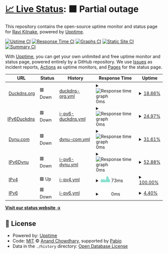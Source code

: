 # [📈 Live Status](https://kilnake.github.io/uptime): <!--live status--> **🟧 Partial outage**

This repository contains the open-source uptime monitor and status page for [Ravi Kilnake](kilnake.github.io), powered by [Upptime](https://github.com/upptime/upptime).

[![Uptime CI](https://github.com/kilnake/uptime/workflows/Uptime%20CI/badge.svg)](https://github.com/kilnake/uptime/actions?query=workflow%3A%22Uptime+CI%22)
[![Response Time CI](https://github.com/kilnake/uptime/workflows/Response%20Time%20CI/badge.svg)](https://github.com/kilnake/uptime/actions?query=workflow%3A%22Response+Time+CI%22)
[![Graphs CI](https://github.com/kilnake/uptime/workflows/Graphs%20CI/badge.svg)](https://github.com/kilnake/uptime/actions?query=workflow%3A%22Graphs+CI%22)
[![Static Site CI](https://github.com/kilnake/uptime/workflows/Static%20Site%20CI/badge.svg)](https://github.com/kilnake/uptime/actions?query=workflow%3A%22Static+Site+CI%22)
[![Summary CI](https://github.com/kilnake/uptime/workflows/Summary%20CI/badge.svg)](https://github.com/kilnake/uptime/actions?query=workflow%3A%22Summary+CI%22)

With [Upptime](https://upptime.js.org), you can get your own unlimited and free uptime monitor and status page, powered entirely by a GitHub repository. We use [Issues](https://github.com/kilnake/uptime/issues) as incident reports, [Actions](https://github.com/kilnake/uptime/actions) as uptime monitors, and [Pages](https://kilnake.github.io/uptime) for the status page.

<!--start: status pages-->
<!-- This summary is generated by Upptime (https://github.com/upptime/upptime) -->
<!-- Do not edit this manually, your changes will be overwritten -->
<!-- prettier-ignore -->
| URL | Status | History | Response Time | Uptime |
| --- | ------ | ------- | ------------- | ------ |
| <img alt="" src="https://icons.duckduckgo.com/ip3/pattagobi.duckdns.org.ico" height="13"> [Duckdns.org](https://pattagobi.duckdns.org) | 🟥 Down | [duckdns-org.yml](https://github.com/kilnake/uptime/commits/HEAD/history/duckdns-org.yml) | <details><summary><img alt="Response time graph" src="./graphs/duckdns-org/response-time-week.png" height="20"> 0ms</summary><br><a href="https://kilnake.github.io/uptime/history/duckdns-org"><img alt="Response time 0" src="https://img.shields.io/endpoint?url=https%3A%2F%2Fraw.githubusercontent.com%2Fkilnake%2Fuptime%2FHEAD%2Fapi%2Fduckdns-org%2Fresponse-time.json"></a><br><a href="https://kilnake.github.io/uptime/history/duckdns-org"><img alt="24-hour response time 0" src="https://img.shields.io/endpoint?url=https%3A%2F%2Fraw.githubusercontent.com%2Fkilnake%2Fuptime%2FHEAD%2Fapi%2Fduckdns-org%2Fresponse-time-day.json"></a><br><a href="https://kilnake.github.io/uptime/history/duckdns-org"><img alt="7-day response time 0" src="https://img.shields.io/endpoint?url=https%3A%2F%2Fraw.githubusercontent.com%2Fkilnake%2Fuptime%2FHEAD%2Fapi%2Fduckdns-org%2Fresponse-time-week.json"></a><br><a href="https://kilnake.github.io/uptime/history/duckdns-org"><img alt="30-day response time 0" src="https://img.shields.io/endpoint?url=https%3A%2F%2Fraw.githubusercontent.com%2Fkilnake%2Fuptime%2FHEAD%2Fapi%2Fduckdns-org%2Fresponse-time-month.json"></a><br><a href="https://kilnake.github.io/uptime/history/duckdns-org"><img alt="1-year response time 0" src="https://img.shields.io/endpoint?url=https%3A%2F%2Fraw.githubusercontent.com%2Fkilnake%2Fuptime%2FHEAD%2Fapi%2Fduckdns-org%2Fresponse-time-year.json"></a></details> | <details><summary><a href="https://kilnake.github.io/uptime/history/duckdns-org">18.66%</a></summary><a href="https://kilnake.github.io/uptime/history/duckdns-org"><img alt="All-time uptime 18.66%" src="https://img.shields.io/endpoint?url=https%3A%2F%2Fraw.githubusercontent.com%2Fkilnake%2Fuptime%2FHEAD%2Fapi%2Fduckdns-org%2Fuptime.json"></a><br><a href="https://kilnake.github.io/uptime/history/duckdns-org"><img alt="24-hour uptime 18.66%" src="https://img.shields.io/endpoint?url=https%3A%2F%2Fraw.githubusercontent.com%2Fkilnake%2Fuptime%2FHEAD%2Fapi%2Fduckdns-org%2Fuptime-day.json"></a><br><a href="https://kilnake.github.io/uptime/history/duckdns-org"><img alt="7-day uptime 18.66%" src="https://img.shields.io/endpoint?url=https%3A%2F%2Fraw.githubusercontent.com%2Fkilnake%2Fuptime%2FHEAD%2Fapi%2Fduckdns-org%2Fuptime-week.json"></a><br><a href="https://kilnake.github.io/uptime/history/duckdns-org"><img alt="30-day uptime 18.66%" src="https://img.shields.io/endpoint?url=https%3A%2F%2Fraw.githubusercontent.com%2Fkilnake%2Fuptime%2FHEAD%2Fapi%2Fduckdns-org%2Fuptime-month.json"></a><br><a href="https://kilnake.github.io/uptime/history/duckdns-org"><img alt="1-year uptime 18.66%" src="https://img.shields.io/endpoint?url=https%3A%2F%2Fraw.githubusercontent.com%2Fkilnake%2Fuptime%2FHEAD%2Fapi%2Fduckdns-org%2Fuptime-year.json"></a></details>
| <img alt="" src="https://icons.duckduckgo.com/ip3/pattagobi.duckdns.org.ico" height="13"> [IPv6Duckdns](https://pattagobi.duckdns.org) | 🟥 Down | [i-pv6-duckdns.yml](https://github.com/kilnake/uptime/commits/HEAD/history/i-pv6-duckdns.yml) | <details><summary><img alt="Response time graph" src="./graphs/i-pv6-duckdns/response-time-week.png" height="20"> 0ms</summary><br><a href="https://kilnake.github.io/uptime/history/i-pv6-duckdns"><img alt="Response time 0" src="https://img.shields.io/endpoint?url=https%3A%2F%2Fraw.githubusercontent.com%2Fkilnake%2Fuptime%2FHEAD%2Fapi%2Fi-pv6-duckdns%2Fresponse-time.json"></a><br><a href="https://kilnake.github.io/uptime/history/i-pv6-duckdns"><img alt="24-hour response time 0" src="https://img.shields.io/endpoint?url=https%3A%2F%2Fraw.githubusercontent.com%2Fkilnake%2Fuptime%2FHEAD%2Fapi%2Fi-pv6-duckdns%2Fresponse-time-day.json"></a><br><a href="https://kilnake.github.io/uptime/history/i-pv6-duckdns"><img alt="7-day response time 0" src="https://img.shields.io/endpoint?url=https%3A%2F%2Fraw.githubusercontent.com%2Fkilnake%2Fuptime%2FHEAD%2Fapi%2Fi-pv6-duckdns%2Fresponse-time-week.json"></a><br><a href="https://kilnake.github.io/uptime/history/i-pv6-duckdns"><img alt="30-day response time 0" src="https://img.shields.io/endpoint?url=https%3A%2F%2Fraw.githubusercontent.com%2Fkilnake%2Fuptime%2FHEAD%2Fapi%2Fi-pv6-duckdns%2Fresponse-time-month.json"></a><br><a href="https://kilnake.github.io/uptime/history/i-pv6-duckdns"><img alt="1-year response time 0" src="https://img.shields.io/endpoint?url=https%3A%2F%2Fraw.githubusercontent.com%2Fkilnake%2Fuptime%2FHEAD%2Fapi%2Fi-pv6-duckdns%2Fresponse-time-year.json"></a></details> | <details><summary><a href="https://kilnake.github.io/uptime/history/i-pv6-duckdns">24.97%</a></summary><a href="https://kilnake.github.io/uptime/history/i-pv6-duckdns"><img alt="All-time uptime 24.97%" src="https://img.shields.io/endpoint?url=https%3A%2F%2Fraw.githubusercontent.com%2Fkilnake%2Fuptime%2FHEAD%2Fapi%2Fi-pv6-duckdns%2Fuptime.json"></a><br><a href="https://kilnake.github.io/uptime/history/i-pv6-duckdns"><img alt="24-hour uptime 24.97%" src="https://img.shields.io/endpoint?url=https%3A%2F%2Fraw.githubusercontent.com%2Fkilnake%2Fuptime%2FHEAD%2Fapi%2Fi-pv6-duckdns%2Fuptime-day.json"></a><br><a href="https://kilnake.github.io/uptime/history/i-pv6-duckdns"><img alt="7-day uptime 24.97%" src="https://img.shields.io/endpoint?url=https%3A%2F%2Fraw.githubusercontent.com%2Fkilnake%2Fuptime%2FHEAD%2Fapi%2Fi-pv6-duckdns%2Fuptime-week.json"></a><br><a href="https://kilnake.github.io/uptime/history/i-pv6-duckdns"><img alt="30-day uptime 24.97%" src="https://img.shields.io/endpoint?url=https%3A%2F%2Fraw.githubusercontent.com%2Fkilnake%2Fuptime%2FHEAD%2Fapi%2Fi-pv6-duckdns%2Fuptime-month.json"></a><br><a href="https://kilnake.github.io/uptime/history/i-pv6-duckdns"><img alt="1-year uptime 24.97%" src="https://img.shields.io/endpoint?url=https%3A%2F%2Fraw.githubusercontent.com%2Fkilnake%2Fuptime%2FHEAD%2Fapi%2Fi-pv6-duckdns%2Fuptime-year.json"></a></details>
| <img alt="" src="https://icons.duckduckgo.com/ip3/helloo.ooguy.com.ico" height="13"> [Dynu.com](https://helloo.ooguy.com) | 🟥 Down | [dynu-com.yml](https://github.com/kilnake/uptime/commits/HEAD/history/dynu-com.yml) | <details><summary><img alt="Response time graph" src="./graphs/dynu-com/response-time-week.png" height="20"> 0ms</summary><br><a href="https://kilnake.github.io/uptime/history/dynu-com"><img alt="Response time 0" src="https://img.shields.io/endpoint?url=https%3A%2F%2Fraw.githubusercontent.com%2Fkilnake%2Fuptime%2FHEAD%2Fapi%2Fdynu-com%2Fresponse-time.json"></a><br><a href="https://kilnake.github.io/uptime/history/dynu-com"><img alt="24-hour response time 0" src="https://img.shields.io/endpoint?url=https%3A%2F%2Fraw.githubusercontent.com%2Fkilnake%2Fuptime%2FHEAD%2Fapi%2Fdynu-com%2Fresponse-time-day.json"></a><br><a href="https://kilnake.github.io/uptime/history/dynu-com"><img alt="7-day response time 0" src="https://img.shields.io/endpoint?url=https%3A%2F%2Fraw.githubusercontent.com%2Fkilnake%2Fuptime%2FHEAD%2Fapi%2Fdynu-com%2Fresponse-time-week.json"></a><br><a href="https://kilnake.github.io/uptime/history/dynu-com"><img alt="30-day response time 0" src="https://img.shields.io/endpoint?url=https%3A%2F%2Fraw.githubusercontent.com%2Fkilnake%2Fuptime%2FHEAD%2Fapi%2Fdynu-com%2Fresponse-time-month.json"></a><br><a href="https://kilnake.github.io/uptime/history/dynu-com"><img alt="1-year response time 0" src="https://img.shields.io/endpoint?url=https%3A%2F%2Fraw.githubusercontent.com%2Fkilnake%2Fuptime%2FHEAD%2Fapi%2Fdynu-com%2Fresponse-time-year.json"></a></details> | <details><summary><a href="https://kilnake.github.io/uptime/history/dynu-com">31.61%</a></summary><a href="https://kilnake.github.io/uptime/history/dynu-com"><img alt="All-time uptime 31.61%" src="https://img.shields.io/endpoint?url=https%3A%2F%2Fraw.githubusercontent.com%2Fkilnake%2Fuptime%2FHEAD%2Fapi%2Fdynu-com%2Fuptime.json"></a><br><a href="https://kilnake.github.io/uptime/history/dynu-com"><img alt="24-hour uptime 31.61%" src="https://img.shields.io/endpoint?url=https%3A%2F%2Fraw.githubusercontent.com%2Fkilnake%2Fuptime%2FHEAD%2Fapi%2Fdynu-com%2Fuptime-day.json"></a><br><a href="https://kilnake.github.io/uptime/history/dynu-com"><img alt="7-day uptime 31.61%" src="https://img.shields.io/endpoint?url=https%3A%2F%2Fraw.githubusercontent.com%2Fkilnake%2Fuptime%2FHEAD%2Fapi%2Fdynu-com%2Fuptime-week.json"></a><br><a href="https://kilnake.github.io/uptime/history/dynu-com"><img alt="30-day uptime 31.61%" src="https://img.shields.io/endpoint?url=https%3A%2F%2Fraw.githubusercontent.com%2Fkilnake%2Fuptime%2FHEAD%2Fapi%2Fdynu-com%2Fuptime-month.json"></a><br><a href="https://kilnake.github.io/uptime/history/dynu-com"><img alt="1-year uptime 31.61%" src="https://img.shields.io/endpoint?url=https%3A%2F%2Fraw.githubusercontent.com%2Fkilnake%2Fuptime%2FHEAD%2Fapi%2Fdynu-com%2Fuptime-year.json"></a></details>
| <img alt="" src="https://icons.duckduckgo.com/ip3/helloo.ooguy.com.ico" height="13"> [IPv6Dynu](https://helloo.ooguy.com) | 🟥 Down | [i-pv6-dynu.yml](https://github.com/kilnake/uptime/commits/HEAD/history/i-pv6-dynu.yml) | <details><summary><img alt="Response time graph" src="./graphs/i-pv6-dynu/response-time-week.png" height="20"> 0ms</summary><br><a href="https://kilnake.github.io/uptime/history/i-pv6-dynu"><img alt="Response time 0" src="https://img.shields.io/endpoint?url=https%3A%2F%2Fraw.githubusercontent.com%2Fkilnake%2Fuptime%2FHEAD%2Fapi%2Fi-pv6-dynu%2Fresponse-time.json"></a><br><a href="https://kilnake.github.io/uptime/history/i-pv6-dynu"><img alt="24-hour response time 0" src="https://img.shields.io/endpoint?url=https%3A%2F%2Fraw.githubusercontent.com%2Fkilnake%2Fuptime%2FHEAD%2Fapi%2Fi-pv6-dynu%2Fresponse-time-day.json"></a><br><a href="https://kilnake.github.io/uptime/history/i-pv6-dynu"><img alt="7-day response time 0" src="https://img.shields.io/endpoint?url=https%3A%2F%2Fraw.githubusercontent.com%2Fkilnake%2Fuptime%2FHEAD%2Fapi%2Fi-pv6-dynu%2Fresponse-time-week.json"></a><br><a href="https://kilnake.github.io/uptime/history/i-pv6-dynu"><img alt="30-day response time 0" src="https://img.shields.io/endpoint?url=https%3A%2F%2Fraw.githubusercontent.com%2Fkilnake%2Fuptime%2FHEAD%2Fapi%2Fi-pv6-dynu%2Fresponse-time-month.json"></a><br><a href="https://kilnake.github.io/uptime/history/i-pv6-dynu"><img alt="1-year response time 0" src="https://img.shields.io/endpoint?url=https%3A%2F%2Fraw.githubusercontent.com%2Fkilnake%2Fuptime%2FHEAD%2Fapi%2Fi-pv6-dynu%2Fresponse-time-year.json"></a></details> | <details><summary><a href="https://kilnake.github.io/uptime/history/i-pv6-dynu">52.88%</a></summary><a href="https://kilnake.github.io/uptime/history/i-pv6-dynu"><img alt="All-time uptime 52.88%" src="https://img.shields.io/endpoint?url=https%3A%2F%2Fraw.githubusercontent.com%2Fkilnake%2Fuptime%2FHEAD%2Fapi%2Fi-pv6-dynu%2Fuptime.json"></a><br><a href="https://kilnake.github.io/uptime/history/i-pv6-dynu"><img alt="24-hour uptime 52.88%" src="https://img.shields.io/endpoint?url=https%3A%2F%2Fraw.githubusercontent.com%2Fkilnake%2Fuptime%2FHEAD%2Fapi%2Fi-pv6-dynu%2Fuptime-day.json"></a><br><a href="https://kilnake.github.io/uptime/history/i-pv6-dynu"><img alt="7-day uptime 52.88%" src="https://img.shields.io/endpoint?url=https%3A%2F%2Fraw.githubusercontent.com%2Fkilnake%2Fuptime%2FHEAD%2Fapi%2Fi-pv6-dynu%2Fuptime-week.json"></a><br><a href="https://kilnake.github.io/uptime/history/i-pv6-dynu"><img alt="30-day uptime 52.88%" src="https://img.shields.io/endpoint?url=https%3A%2F%2Fraw.githubusercontent.com%2Fkilnake%2Fuptime%2FHEAD%2Fapi%2Fi-pv6-dynu%2Fuptime-month.json"></a><br><a href="https://kilnake.github.io/uptime/history/i-pv6-dynu"><img alt="1-year uptime 52.88%" src="https://img.shields.io/endpoint?url=https%3A%2F%2Fraw.githubusercontent.com%2Fkilnake%2Fuptime%2FHEAD%2Fapi%2Fi-pv6-dynu%2Fuptime-year.json"></a></details>
| <img alt="" src="https://icons.duckduckgo.com/ip3/ipv4.icanhazip.com.ico" height="13"> [IPv4](https://ipv4.icanhazip.com/) | 🟩 Up | [i-pv4.yml](https://github.com/kilnake/uptime/commits/HEAD/history/i-pv4.yml) | <details><summary><img alt="Response time graph" src="./graphs/i-pv4/response-time-week.png" height="20"> 73ms</summary><br><a href="https://kilnake.github.io/uptime/history/i-pv4"><img alt="Response time 73" src="https://img.shields.io/endpoint?url=https%3A%2F%2Fraw.githubusercontent.com%2Fkilnake%2Fuptime%2FHEAD%2Fapi%2Fi-pv4%2Fresponse-time.json"></a><br><a href="https://kilnake.github.io/uptime/history/i-pv4"><img alt="24-hour response time 73" src="https://img.shields.io/endpoint?url=https%3A%2F%2Fraw.githubusercontent.com%2Fkilnake%2Fuptime%2FHEAD%2Fapi%2Fi-pv4%2Fresponse-time-day.json"></a><br><a href="https://kilnake.github.io/uptime/history/i-pv4"><img alt="7-day response time 73" src="https://img.shields.io/endpoint?url=https%3A%2F%2Fraw.githubusercontent.com%2Fkilnake%2Fuptime%2FHEAD%2Fapi%2Fi-pv4%2Fresponse-time-week.json"></a><br><a href="https://kilnake.github.io/uptime/history/i-pv4"><img alt="30-day response time 73" src="https://img.shields.io/endpoint?url=https%3A%2F%2Fraw.githubusercontent.com%2Fkilnake%2Fuptime%2FHEAD%2Fapi%2Fi-pv4%2Fresponse-time-month.json"></a><br><a href="https://kilnake.github.io/uptime/history/i-pv4"><img alt="1-year response time 73" src="https://img.shields.io/endpoint?url=https%3A%2F%2Fraw.githubusercontent.com%2Fkilnake%2Fuptime%2FHEAD%2Fapi%2Fi-pv4%2Fresponse-time-year.json"></a></details> | <details><summary><a href="https://kilnake.github.io/uptime/history/i-pv4">100.00%</a></summary><a href="https://kilnake.github.io/uptime/history/i-pv4"><img alt="All-time uptime 100.00%" src="https://img.shields.io/endpoint?url=https%3A%2F%2Fraw.githubusercontent.com%2Fkilnake%2Fuptime%2FHEAD%2Fapi%2Fi-pv4%2Fuptime.json"></a><br><a href="https://kilnake.github.io/uptime/history/i-pv4"><img alt="24-hour uptime 100.00%" src="https://img.shields.io/endpoint?url=https%3A%2F%2Fraw.githubusercontent.com%2Fkilnake%2Fuptime%2FHEAD%2Fapi%2Fi-pv4%2Fuptime-day.json"></a><br><a href="https://kilnake.github.io/uptime/history/i-pv4"><img alt="7-day uptime 100.00%" src="https://img.shields.io/endpoint?url=https%3A%2F%2Fraw.githubusercontent.com%2Fkilnake%2Fuptime%2FHEAD%2Fapi%2Fi-pv4%2Fuptime-week.json"></a><br><a href="https://kilnake.github.io/uptime/history/i-pv4"><img alt="30-day uptime 100.00%" src="https://img.shields.io/endpoint?url=https%3A%2F%2Fraw.githubusercontent.com%2Fkilnake%2Fuptime%2FHEAD%2Fapi%2Fi-pv4%2Fuptime-month.json"></a><br><a href="https://kilnake.github.io/uptime/history/i-pv4"><img alt="1-year uptime 100.00%" src="https://img.shields.io/endpoint?url=https%3A%2F%2Fraw.githubusercontent.com%2Fkilnake%2Fuptime%2FHEAD%2Fapi%2Fi-pv4%2Fuptime-year.json"></a></details>
| <img alt="" src="https://icons.duckduckgo.com/ip3/ipv6.icanhazip.com.ico" height="13"> [IPv6](https://ipv6.icanhazip.com/) | 🟥 Down | [i-pv6.yml](https://github.com/kilnake/uptime/commits/HEAD/history/i-pv6.yml) | <details><summary><img alt="Response time graph" src="./graphs/i-pv6/response-time-week.png" height="20"> 0ms</summary><br><a href="https://kilnake.github.io/uptime/history/i-pv6"><img alt="Response time 0" src="https://img.shields.io/endpoint?url=https%3A%2F%2Fraw.githubusercontent.com%2Fkilnake%2Fuptime%2FHEAD%2Fapi%2Fi-pv6%2Fresponse-time.json"></a><br><a href="https://kilnake.github.io/uptime/history/i-pv6"><img alt="24-hour response time 0" src="https://img.shields.io/endpoint?url=https%3A%2F%2Fraw.githubusercontent.com%2Fkilnake%2Fuptime%2FHEAD%2Fapi%2Fi-pv6%2Fresponse-time-day.json"></a><br><a href="https://kilnake.github.io/uptime/history/i-pv6"><img alt="7-day response time 0" src="https://img.shields.io/endpoint?url=https%3A%2F%2Fraw.githubusercontent.com%2Fkilnake%2Fuptime%2FHEAD%2Fapi%2Fi-pv6%2Fresponse-time-week.json"></a><br><a href="https://kilnake.github.io/uptime/history/i-pv6"><img alt="30-day response time 0" src="https://img.shields.io/endpoint?url=https%3A%2F%2Fraw.githubusercontent.com%2Fkilnake%2Fuptime%2FHEAD%2Fapi%2Fi-pv6%2Fresponse-time-month.json"></a><br><a href="https://kilnake.github.io/uptime/history/i-pv6"><img alt="1-year response time 0" src="https://img.shields.io/endpoint?url=https%3A%2F%2Fraw.githubusercontent.com%2Fkilnake%2Fuptime%2FHEAD%2Fapi%2Fi-pv6%2Fresponse-time-year.json"></a></details> | <details><summary><a href="https://kilnake.github.io/uptime/history/i-pv6">4.40%</a></summary><a href="https://kilnake.github.io/uptime/history/i-pv6"><img alt="All-time uptime 4.40%" src="https://img.shields.io/endpoint?url=https%3A%2F%2Fraw.githubusercontent.com%2Fkilnake%2Fuptime%2FHEAD%2Fapi%2Fi-pv6%2Fuptime.json"></a><br><a href="https://kilnake.github.io/uptime/history/i-pv6"><img alt="24-hour uptime 4.40%" src="https://img.shields.io/endpoint?url=https%3A%2F%2Fraw.githubusercontent.com%2Fkilnake%2Fuptime%2FHEAD%2Fapi%2Fi-pv6%2Fuptime-day.json"></a><br><a href="https://kilnake.github.io/uptime/history/i-pv6"><img alt="7-day uptime 4.40%" src="https://img.shields.io/endpoint?url=https%3A%2F%2Fraw.githubusercontent.com%2Fkilnake%2Fuptime%2FHEAD%2Fapi%2Fi-pv6%2Fuptime-week.json"></a><br><a href="https://kilnake.github.io/uptime/history/i-pv6"><img alt="30-day uptime 4.40%" src="https://img.shields.io/endpoint?url=https%3A%2F%2Fraw.githubusercontent.com%2Fkilnake%2Fuptime%2FHEAD%2Fapi%2Fi-pv6%2Fuptime-month.json"></a><br><a href="https://kilnake.github.io/uptime/history/i-pv6"><img alt="1-year uptime 4.40%" src="https://img.shields.io/endpoint?url=https%3A%2F%2Fraw.githubusercontent.com%2Fkilnake%2Fuptime%2FHEAD%2Fapi%2Fi-pv6%2Fuptime-year.json"></a></details>

<!--end: status pages-->

[**Visit our status website →**](https://kilnake.github.io/uptime)

## 📄 License

- Powered by: [Upptime](https://github.com/upptime/upptime)
- Code: [MIT](./LICENSE) © [Anand Chowdhary](https://anandchowdhary.com), supported by [Pabio](https://pabio.com)
- Data in the `./history` directory: [Open Database License](https://opendatacommons.org/licenses/odbl/1-0/)
